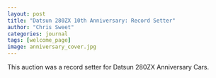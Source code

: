 ```yaml
---
layout: post
title: "Datsun 280ZX 10th Anniversary: Record Setter"
author: "Chris Sweet"
categories: journal
tags: [welcome_page]
image: anniversary_cover.jpg
---
```


This auction was a record setter for Datsun 280ZX Anniversary Cars.

